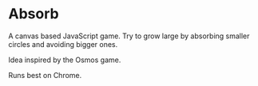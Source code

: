 Absorb
======

A canvas based JavaScript game. Try to grow large by absorbing smaller circles and avoiding bigger ones.

Idea inspired by the Osmos game.

Runs best on Chrome.
